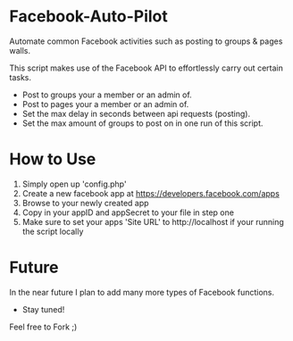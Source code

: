 # Facebook-Auto-Pilot
Automate common Facebook activities such as posting to groups &amp; pages walls. 

This script makes use of the Facebook API to effortlessly carry out certain tasks. 
* Post to groups your a member or an admin of.
* Post to pages your a member or an admin of.
* Set the max delay in seconds between api requests (posting).
* Set the max amount of groups to post on in one run of this script.

# How to Use
1. Simply open up 'config.php'
2. Create a new facebook app at https://developers.facebook.com/apps
3. Browse to your newly created app
4. Copy in your appID and appSecret to your file in step one
5. Make sure to set your apps 'Site URL' to http://localhost if your running the script locally

# Future
In the near future I plan to add many more types of Facebook functions.

* Stay tuned!

Feel free to Fork ;)
